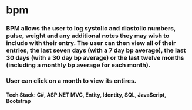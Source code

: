 # bpm
### BPM allows the user to log systolic and diastolic numbers, pulse, weight and any additional notes they may wish to include with their entry.  The user can then view all of their entries, the last seven days (with a 7 day bp average), the last 30 days (with a 30 day bp average) or the last twelve months (including a monthly bp average for each month).  
### User can click on a month to view its entires.
#### Tech Stack: C#, ASP.NET MVC, Entity, Identity, SQL, JavaScript, Bootstrap
